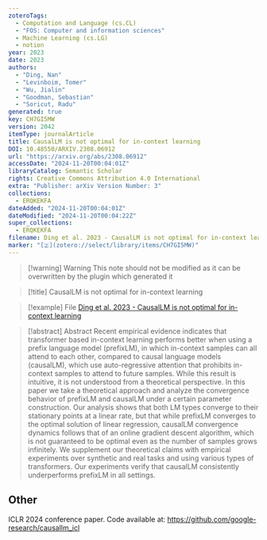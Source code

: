 ```yaml
---
zoteroTags:
  - Computation and Language (cs.CL)
  - "FOS: Computer and information sciences"
  - Machine Learning (cs.LG)
  - notion
year: 2023
date: 2023
authors:
  - "Ding, Nan"
  - "Levinboim, Tomer"
  - "Wu, Jialin"
  - "Goodman, Sebastian"
  - "Soricut, Radu"
generated: true
key: CH7GI5MW
version: 2042
itemType: journalArticle
title: CausalLM is not optimal for in-context learning
DOI: 10.48550/ARXIV.2308.06912
url: "https://arxiv.org/abs/2308.06912"
accessDate: "2024-11-20T00:04:01Z"
libraryCatalog: Semantic Scholar
rights: Creative Commons Attribution 4.0 International
extra: "Publisher: arXiv Version Number: 3"
collections:
  - ERQKEKFA
dateAdded: "2024-11-20T00:04:01Z"
dateModified: "2024-11-20T00:04:22Z"
super_collections:
  - ERQKEKFA
filename: Ding et al. 2023 - CausalLM is not optimal for in-context learning
marker: "[🇿](zotero://select/library/items/CH7GI5MW)"
---
```


>[!warning] Warning
> This note should not be modified as it can be overwritten by the plugin which generated it

> [!title] CausalLM is not optimal for in-context learning

> [!example] File
> [Ding et al. 2023 - CausalLM is not optimal for in-context learning](Ding%20et%20al.%202023%20-%20CausalLM%20is%20not%20optimal%20for%20in-context%20learning.pdf)

> [!abstract] Abstract
> Recent empirical evidence indicates that transformer based in-context learning performs better when using a prefix language model (prefixLM), in which in-context samples can all attend to each other, compared to causal language models (causalLM), which use auto-regressive attention that prohibits in-context samples to attend to future samples. While this result is intuitive, it is not understood from a theoretical perspective. In this paper we take a theoretical approach and analyze the convergence behavior of prefixLM and causalLM under a certain parameter construction. Our analysis shows that both LM types converge to their stationary points at a linear rate, but that while prefixLM converges to the optimal solution of linear regression, causalLM convergence dynamics follows that of an online gradient descent algorithm, which is not guaranteed to be optimal even as the number of samples grows infinitely. We supplement our theoretical claims with empirical experiments over synthetic and real tasks and using various types of transformers. Our experiments verify that causalLM consistently underperforms prefixLM in all settings.

## Other

ICLR 2024 conference paper. Code available at: https://github.com/google-research/causallm_icl

